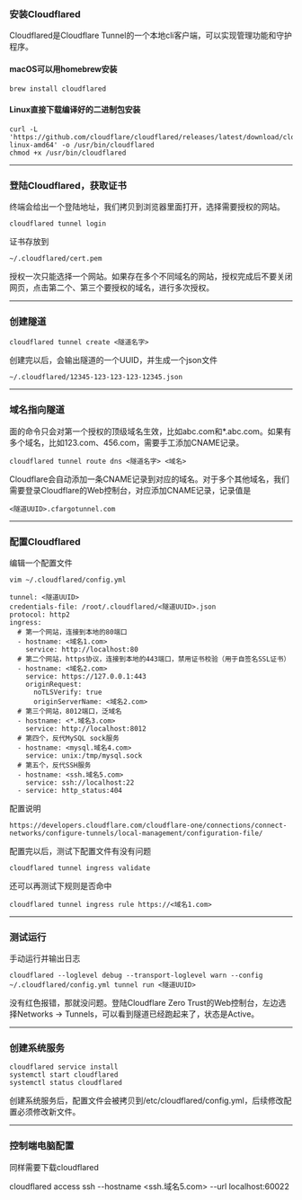 ### 安装Cloudflared
Cloudflared是Cloudflare Tunnel的一个本地cli客户端，可以实现管理功能和守护程序。
#### macOS可以用homebrew安装
```
brew install cloudflared
```
#### Linux直接下载编译好的二进制包安装
```
curl -L 'https://github.com/cloudflare/cloudflared/releases/latest/download/cloudflared-linux-amd64' -o /usr/bin/cloudflared
chmod +x /usr/bin/cloudflared
```

***
### 登陆Cloudflared，获取证书
终端会给出一个登陆地址，我们拷贝到浏览器里面打开，选择需要授权的网站。
```
cloudflared tunnel login
```
证书存放到
```
~/.cloudflared/cert.pem
```
授权一次只能选择一个网站。如果存在多个不同域名的网站，授权完成后不要关闭网页，点击第二个、第三个要授权的域名，进行多次授权。

***
### 创建隧道
```
cloudflared tunnel create <隧道名字>
```
创建完以后，会输出隧道的一个UUID，并生成一个json文件
```
~/.cloudflared/12345-123-123-123-12345.json
```

***
### 域名指向隧道
面的命令只会对第一个授权的顶级域名生效，比如abc.com和*.abc.com。如果有多个域名，比如123.com、456.com，需要手工添加CNAME记录。
```
cloudflared tunnel route dns <隧道名字> <域名>
```
Cloudflare会自动添加一条CNAME记录到对应的域名。对于多个其他域名，我们需要登录Cloudflare的Web控制台，对应添加CNAME记录，记录值是
```
<隧道UUID>.cfargotunnel.com
```

***
### 配置Cloudflared
编辑一个配置文件
```
vim ~/.cloudflared/config.yml
```
```
tunnel: <隧道UUID>
credentials-file: /root/.cloudflared/<隧道UUID>.json
protocol: http2
ingress:
  # 第一个网站，连接到本地的80端口
  - hostname: <域名1.com>
    service: http://localhost:80
  # 第二个网站，https协议，连接到本地的443端口，禁用证书校验（用于自签名SSL证书）
  - hostname: <域名2.com>
    service: https://127.0.0.1:443
    originRequest:
      noTLSVerify: true
      originServerName: <域名2.com>
  # 第三个网站，8012端口，泛域名
  - hostname: <*.域名3.com>
    service: http://localhost:8012
  # 第四个，反代MySQL sock服务
  - hostname: <mysql.域名4.com>
    service: unix:/tmp/mysql.sock
  # 第五个，反代SSH服务
  - hostname: <ssh.域名5.com>
    service: ssh://localhost:22
  - service: http_status:404
```
配置说明
```
https://developers.cloudflare.com/cloudflare-one/connections/connect-networks/configure-tunnels/local-management/configuration-file/
```
配置完以后，测试下配置文件有没有问题
```
cloudflared tunnel ingress validate
```
还可以再测试下规则是否命中
```
cloudflared tunnel ingress rule https://<域名1.com>
```

***
### 测试运行
手动运行并输出日志
```
cloudflared --loglevel debug --transport-loglevel warn --config ~/.cloudflared/config.yml tunnel run <隧道UUID>
```
没有红色报错，那就没问题。登陆Cloudflare Zero Trust的Web控制台，左边选择Networks -> Tunnels，可以看到隧道已经跑起来了，状态是Active。

***
### 创建系统服务
```
cloudflared service install
systemctl start cloudflared
systemctl status cloudflared
```
创建系统服务后，配置文件会被拷贝到/etc/cloudflared/config.yml，后续修改配置必须修改新文件。

***
### 控制端电脑配置
同样需要下载cloudflared

cloudflared access ssh --hostname <ssh.域名5.com> --url localhost:60022